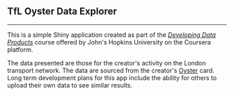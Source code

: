 ## TfL Oyster Data Explorer
***

This is a simple Shiny application created as part of the [_Developing Data Products_](https://www.coursera.org/course/devdataprod) course offered by John's Hopkins University on the Coursera platform.

The data presented are those for the creator's activity on the London transport network. The data are sourced from the creator's [Oyster](https://tfl.gov.uk/fares-and-payments/oyster/what-is-oyster) card. Long term development plans for this app include the ability for others to upload their own data to see similar results. 
